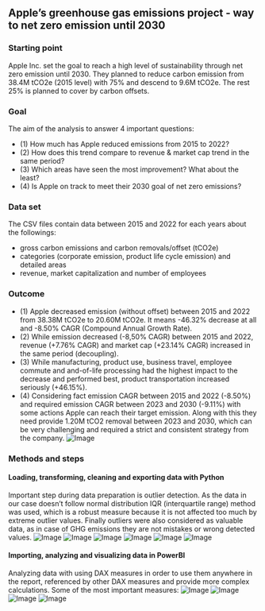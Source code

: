 ## Apple’s greenhouse gas emissions project - way to net zero emission until 2030
### Starting point
Apple Inc. set the goal to reach a high level of sustainability through net zero emission until 2030. They planned to reduce carbon emission from 38.4M tCO2e (2015 level) with 75% and descend to 9.6M tCO2e. The rest 25% is planned to cover by carbon offsets.
### Goal
The aim of the analysis to answer 4 important questions:
-	 (1) How much has Apple reduced emissions from 2015 to 2022?
-	 (2) How does this trend compare to revenue & market cap trend in the same period?	 
-	 (3) Which areas have seen the most improvement? What about the least?
-	 (4) Is Apple on track to meet their 2030 goal of net zero emissions?
### Data set
The CSV files contain data between 2015 and 2022 for each years about the followings:
-	gross carbon emissions and carbon removals/offset (tCO2e)
-	categories (corporate emission, product life cycle emission) and detailed areas
-	revenue, market capitalization and number of employees
### Outcome
-	 (1) Apple decreased emission (without offset) between 2015 and 2022 from 38.38M tCO2e to 20.60M tCO2e. It means -46.32% decrease at all and -8.50% CAGR (Compound Annual Growth Rate).
-	 (2) While emission decreased (-8,50% CAGR) between 2015 and 2022, revenue (+7.76% CAGR) and market cap (+23.14% CAGR) increased in the same period (decoupling).
-	 (3) While manufacturing, product use, business travel, employee commute and and-of-life processing had the highest impact to the decrease and performed best, product transportation increased seriously (+46.15%).
-	 (4) Considering fact emission CAGR between 2015 and 2022 (-8.50%) and required emission CAGR between 2023 and 2030 (-9.11%) with some actions Apple can reach their target emission. Along with this they need provide 1.20M tCO2 removal between 2023 and 2030, which can be very challenging and required a strict and consistent strategy from the company.
![Image](https://github.com/user-attachments/assets/1d3268fa-6269-40c6-9720-d58e5c2d5252)
### Methods and steps
#### Loading, transforming, cleaning and exporting data with Python
Important step during data preparation is outlier detection. As the data in our case doesn’t follow normal distribution IQR (interquartile range) method was used, which is a robust measure because it is not affected too much by extreme outlier values. Finally outliers were also considered as valuable data, as in case of GHG emissions they are not mistakes or wrong detected values.
![Image](https://github.com/user-attachments/assets/05543c77-50c6-435d-9b6f-ba163595cad9)
![Image](https://github.com/user-attachments/assets/d20e9bfa-d1ca-4cf7-a57c-c2c78e6b0391)
![Image](https://github.com/user-attachments/assets/44af4532-6cea-4ef2-b6ff-0263c8a08e4d)
![Image](https://github.com/user-attachments/assets/be745bea-6613-4c56-841e-d21a1e939bc0)
![Image](https://github.com/user-attachments/assets/dc8d1420-a2b2-495c-8305-9d95184ec82b)
![Image](https://github.com/user-attachments/assets/b4acbc5f-cc10-428c-8d7b-0b6ad3ff6a16)
#### Importing, analyzing and visualizing data in PowerBI
Analyzing data with using DAX measures in order to use them anywhere in the report, referenced by other DAX measures and provide more complex calculations. Some of the most important measures:
![Image](https://github.com/user-attachments/assets/a6ebfded-ca3f-487f-978a-47f22f6c7937)
![Image](https://github.com/user-attachments/assets/221c1b99-5b08-4ff2-a49c-a634e4bfc82b)
![Image](https://github.com/user-attachments/assets/def9e747-70aa-4825-bcd8-462f107bc6c7)
![Image](https://github.com/user-attachments/assets/a6ecbc64-6fdd-416b-8b2b-632332174a6a)
